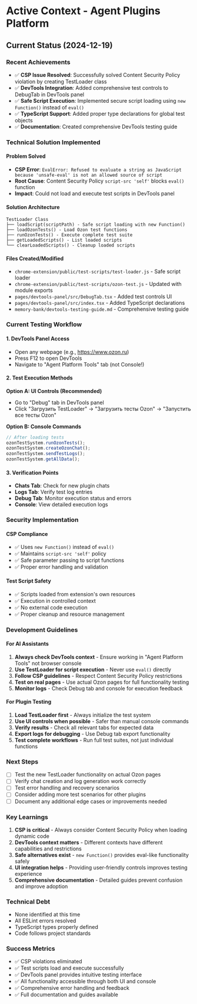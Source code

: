 # Active Context - Agent Plugins Platform

## Current Status (2024-12-19)

### Recent Achievements
- ✅ **CSP Issue Resolved**: Successfully solved Content Security Policy violation by creating TestLoader class
- ✅ **DevTools Integration**: Added comprehensive test controls to DebugTab in DevTools panel
- ✅ **Safe Script Execution**: Implemented secure script loading using `new Function()` instead of `eval()`
- ✅ **TypeScript Support**: Added proper type declarations for global test objects
- ✅ **Documentation**: Created comprehensive DevTools testing guide

### Technical Solution Implemented

#### Problem Solved
- **CSP Error**: `EvalError: Refused to evaluate a string as JavaScript because 'unsafe-eval' is not an allowed source of script`
- **Root Cause**: Content Security Policy `script-src 'self'` blocks `eval()` function
- **Impact**: Could not load and execute test scripts in DevTools panel

#### Solution Architecture
```
TestLoader Class
├── loadScript(scriptPath) - Safe script loading with new Function()
├── loadOzonTests() - Load Ozon test functions
├── runOzonTests() - Execute complete test suite
├── getLoadedScripts() - List loaded scripts
└── clearLoadedScripts() - Cleanup loaded scripts
```

#### Files Created/Modified
- `chrome-extension/public/test-scripts/test-loader.js` - Safe script loader
- `chrome-extension/public/test-scripts/ozon-test.js` - Updated with module exports
- `pages/devtools-panel/src/DebugTab.tsx` - Added test controls UI
- `pages/devtools-panel/src/index.tsx` - Added TypeScript declarations
- `memory-bank/devtools-testing-guide.md` - Comprehensive testing guide

### Current Testing Workflow

#### 1. DevTools Panel Access
- Open any webpage (e.g., https://www.ozon.ru)
- Press F12 to open DevTools
- Navigate to "Agent Platform Tools" tab (not Console!)

#### 2. Test Execution Methods
**Option A: UI Controls (Recommended)**
- Go to "Debug" tab in DevTools panel
- Click "Загрузить TestLoader" → "Загрузить тесты Ozon" → "Запустить все тесты Ozon"

**Option B: Console Commands**
```javascript
// After loading tests
ozonTestSystem.runOzonTests();
ozonTestSystem.createOzonChat();
ozonTestSystem.sendTestLogs();
ozonTestSystem.getAllData();
```

#### 3. Verification Points
- **Chats Tab**: Check for new plugin chats
- **Logs Tab**: Verify test log entries
- **Debug Tab**: Monitor execution status and errors
- **Console**: View detailed execution logs

### Security Implementation

#### CSP Compliance
- ✅ Uses `new Function()` instead of `eval()`
- ✅ Maintains `script-src 'self'` policy
- ✅ Safe parameter passing to script functions
- ✅ Proper error handling and validation

#### Test Script Safety
- ✅ Scripts loaded from extension's own resources
- ✅ Execution in controlled context
- ✅ No external code execution
- ✅ Proper cleanup and resource management

### Development Guidelines

#### For AI Assistants
1. **Always check DevTools context** - Ensure working in "Agent Platform Tools" not browser console
2. **Use TestLoader for script execution** - Never use `eval()` directly
3. **Follow CSP guidelines** - Respect Content Security Policy restrictions
4. **Test on real pages** - Use actual Ozon pages for full functionality testing
5. **Monitor logs** - Check Debug tab and console for execution feedback

#### For Plugin Testing
1. **Load TestLoader first** - Always initialize the test system
2. **Use UI controls when possible** - Safer than manual console commands
3. **Verify results** - Check all relevant tabs for expected data
4. **Export logs for debugging** - Use Debug tab export functionality
5. **Test complete workflows** - Run full test suites, not just individual functions

### Next Steps
- [ ] Test the new TestLoader functionality on actual Ozon pages
- [ ] Verify chat creation and log generation work correctly
- [ ] Test error handling and recovery scenarios
- [ ] Consider adding more test scenarios for other plugins
- [ ] Document any additional edge cases or improvements needed

### Key Learnings
1. **CSP is critical** - Always consider Content Security Policy when loading dynamic code
2. **DevTools context matters** - Different contexts have different capabilities and restrictions
3. **Safe alternatives exist** - `new Function()` provides eval-like functionality safely
4. **UI integration helps** - Providing user-friendly controls improves testing experience
5. **Comprehensive documentation** - Detailed guides prevent confusion and improve adoption

### Technical Debt
- None identified at this time
- All ESLint errors resolved
- TypeScript types properly defined
- Code follows project standards

### Success Metrics
- ✅ CSP violations eliminated
- ✅ Test scripts load and execute successfully
- ✅ DevTools panel provides intuitive testing interface
- ✅ All functionality accessible through both UI and console
- ✅ Comprehensive error handling and feedback
- ✅ Full documentation and guides available 

